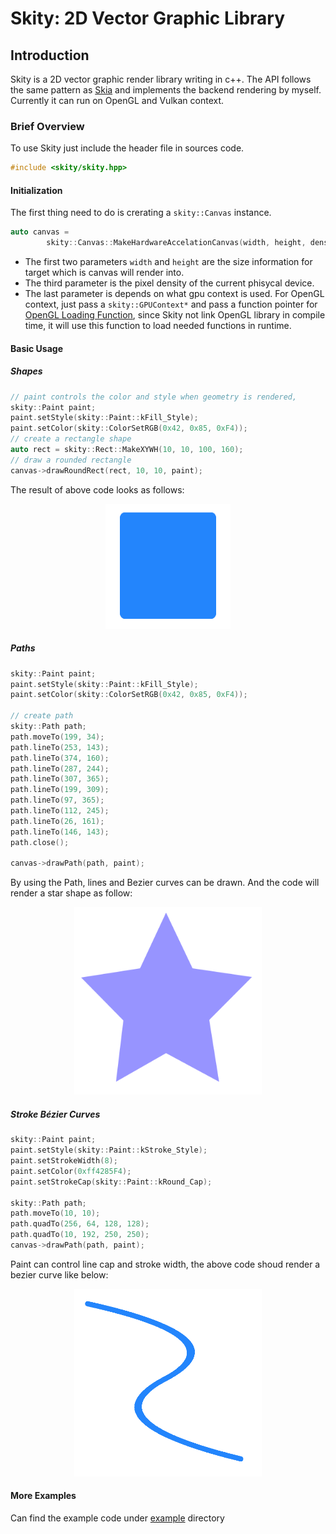 # Skity: 2D Vector Graphic Library

## Introduction

Skity is a 2D vector graphic render library writing in c++. The API follows the same pattern as [Skia](https://skia.org/) and implements the backend rendering by myself. Currently it can run on OpenGL and Vulkan context.

### Brief Overview

To use Skity just include the header file in sources code.

```c++
#include <skity/skity.hpp>
```

#### Initialization

The first thing need to do is crerating a `skity::Canvas` instance.

```c++
auto canvas =
        skity::Canvas::MakeHardwareAccelationCanvas(width, height, density, ctx);
```

- The first two parameters `width` and `height` are the size information for target which is canvas will render into.
- The third parameter is the pixel density of the current phisycal device.
- The last parameter is depends on what gpu context is used. For OpenGL context, just pass a `skity::GPUContext*` and pass a function pointer for [OpenGL Loading Function](https://www.khronos.org/opengl/wiki/Load_OpenGL_Functions), since Skity not link OpenGL library in compile time, it will use this function to load needed functions in runtime.

#### Basic Usage

##### Shapes

```c++
// paint controls the color and style when geometry is rendered,
skity::Paint paint;
paint.setStyle(skity::Paint::kFill_Style);
paint.setColor(skity::ColorSetRGB(0x42, 0x85, 0xF4));
// create a rectangle shape
auto rect = skity::Rect::MakeXYWH(10, 10, 100, 160);
// draw a rounded rectangle
canvas->drawRoundRect(rect, 10, 10, paint);
```
The result of above code looks as follows:
<p align="center">
    <img src="images/rectangle.png" width="200" height="200" />
</p>

##### Paths
```c++
skity::Paint paint;
paint.setStyle(skity::Paint::kFill_Style);
paint.setColor(skity::ColorSetRGB(0x42, 0x85, 0xF4));

// create path
skity::Path path;
path.moveTo(199, 34);
path.lineTo(253, 143);
path.lineTo(374, 160);
path.lineTo(287, 244);
path.lineTo(307, 365);
path.lineTo(199, 309);
path.lineTo(97, 365);
path.lineTo(112, 245);
path.lineTo(26, 161);
path.lineTo(146, 143);
path.close();

canvas->drawPath(path, paint);
```
By using the Path, lines and Bezier curves can be drawn. And the code will render a star shape as follow:

<p align="center">
    <img src="images/fill_star.png" width="300" height="300" />
</p>

##### Stroke Bézier Curves
```c++
skity::Paint paint;
paint.setStyle(skity::Paint::kStroke_Style);
paint.setStrokeWidth(8);
paint.setColor(0xff4285F4);
paint.setStrokeCap(skity::Paint::kRound_Cap);

skity::Path path;
path.moveTo(10, 10);
path.quadTo(256, 64, 128, 128);
path.quadTo(10, 192, 250, 250);
canvas->drawPath(path, paint);
```
Paint can control line cap and stroke width, the above code shoud render a bezier curve like below:

<p align="center">
    <img src="images/stroke_curve.png" width="300" height="300" />
</p>

#### More Examples

Can find the example code under [example](https://github.com/RuiwenTang/Skity/tree/main/example) directory

